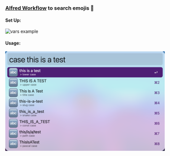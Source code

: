 ### [Alfred Workflow](https://www.alfredapp.com/workflows/) to search emojis 🧉


#### Set Up:

![vars example](/img/screenshots/vars.png)


#### Usage:

![usage vars](/img/screenshots/usage.png)

